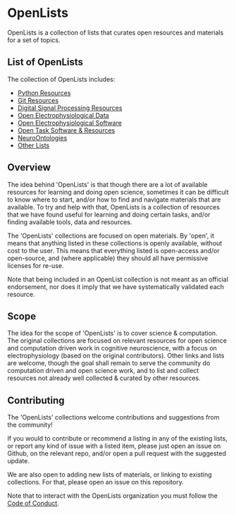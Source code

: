 # OpenLists

OpenLists is a collection of lists that curates open resources and materials for a set of topics. 

## List of OpenLists

The collection of OpenLists includes:

- [Python Resources](https://github.com/openlists/PythonResources)
- [Git Resources](https://github.com/openlists/GitResources)
- [Digital Signal Processing Resources](https://github.com/openlists/DSPResources)
- [Open Electrophysiological Data](https://github.com/openlists/ElectrophysiologyData)
- [Open Electrophysiological Software](https://github.com/openlists/ElectrophysiologySoftware)
- [Open Task Software & Resources](https://github.com/openlists/OpenTasks)
- [NeuroOntologies](https://github.com/openlists/NeuroOntologies)
- [Other Lists](https://github.com/openlists/OtherLists)

## Overview

The idea behind 'OpenLists' is that though there are a lot of available resources for learning and doing open science, sometimes it can be difficult to know where to start, and/or how to find and navigate materials that are available. To try and help with that, OpenLists is a collection of resources that we have found useful for learning and doing certain tasks, and/or finding available tools, data and resources. 

The 'OpenLists' collections are focused on open materials. By 'open', it means that anything listed in these collections is openly available, without cost to the user. This means that everything listed is open-access and/or open-source, and (where applicable) they should all have permissive licenses for re-use.

Note that being included in an OpenList collection is not meant as an official endorsement, nor does it imply that we have systematically validated each resource.

## Scope

The idea for the scope of 'OpenLists' is to cover science & computation. The original collections are focused on relevant resources for open science and computation driven work in cognitive neuroscience, with a focus on electrophysiology (based on the original contributors). Other links and lists are welcome, though the goal shall remain to serve the community do computation driven and open science work, and to list and collect resources not already well collected & curated by other resources.

## Contributing

The 'OpenLists' collections welcome contributions and suggestions from the community!

If you would to contribute or recommend a listing in any of the existing lists, or report any kind of issue with a listed item, please just open an issue on Github, on the relevant repo, and/or open a pull request with the suggested update.

We are also open to adding new lists of materials, or linking to existing collections. For that, please open an issue on this repository. 

Note that to interact with the OpenLists organization you must follow the [Code of Conduct](https://github.com/openlists/Overview/blob/master/CODE_OF_CONDUCT.md).
